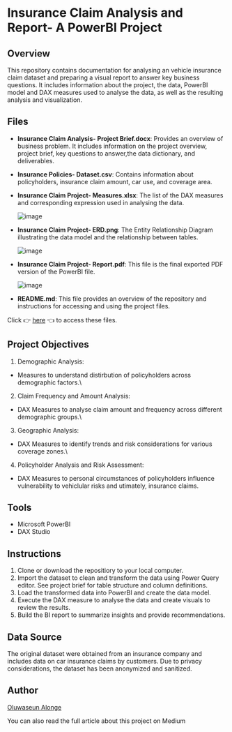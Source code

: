 # Insurance Claim Analysis and Report-  A PowerBI Project
## Overview
This repository contains documentation for analysing an vehicle insurance claim dataset and preparing a visual report to answer key business questions. It includes information about the project, the data, PowerBI model and DAX measures used to analyse the data, as well as the resulting analysis and visualization.

## Files
- **Insurance Claim Analysis- Project Brief.docx**: Provides an overview of business problem. It includes information on the project overview, project brief, key questions to answer,the data dictionary, and deliverables.
- **Insurance Policies- Dataset.csv**: Contains information about policyholders, insurance claim amount, car use, and coverage area.
- **Insurance Claim Project- Measures.xlsx**: The list of the DAX measures and corresponding expression used in analysing the data.
  
  ![image](https://github.com/user-attachments/assets/200c58ec-a122-42f6-b72f-948da890da8c)

- **Insurance Claim Project- ERD.png**: The Entity Relationship Diagram illustrating the data model and the relationship between tables.
  
  ![image](https://github.com/user-attachments/assets/4587aebd-c314-4127-9b5f-ec2a8d652e8c)

- **Insurance Claim Project- Report.pdf**: This file is the final exported PDF version of the PowerBI file.
  
  ![image](https://github.com/user-attachments/assets/af748178-dfbe-4d03-ba89-894751f32b74)

- **README.md**: This file provides an overview of the repository and instructions for accessing  and using the project files.
  

Click 👉 [here](https://drive.google.com/drive/folders/1XFBOXMf5gpztES5nJtlvI9RXkvP6qkRC?usp=drive_link) 👈  to access these files.

## Project Objectives
1. Demographic Analysis:
- Measures to understand distirbution of policyholders across demographic factors.\
2. Claim Frequency and Amount Analysis:
- DAX Measures to analyse claim amount and frequency across different demographic groups.\
3. Geographic Analysis:
- DAX Measures to identify trends and risk considerations for various coverage zones.\
4. Policyholder Analysis and Risk Assessment:
- DAX Measures to personal circumstances of policyholders influence vulnerability to vehiclular risks and utimately, insurance claims.

## Tools
- Microsoft PowerBI
- DAX Studio
  
## Instructions
1. Clone or download the repositiory to your local computer.
2. Import the dataset to clean and transform the data using Power Query editor. See project brief for table structure and column definitions.
3. Load the transformed data into PowerBI and create the data model.
4. Execute the DAX measure to analyse the data and create visuals to review the results.
5. Build the BI report to summarize insights and provide recommendations.

## Data Source
The original dataset were obtained from an insurance company and includes data on car insurance claims by customers. Due to privacy considerations, the dataset has been anonymized and sanitized.

## Author
[Oluwaseun Alonge](www.linkedin.com/in/oluwaseun-alonge)

You can also read the full article about this project on Medium

 
